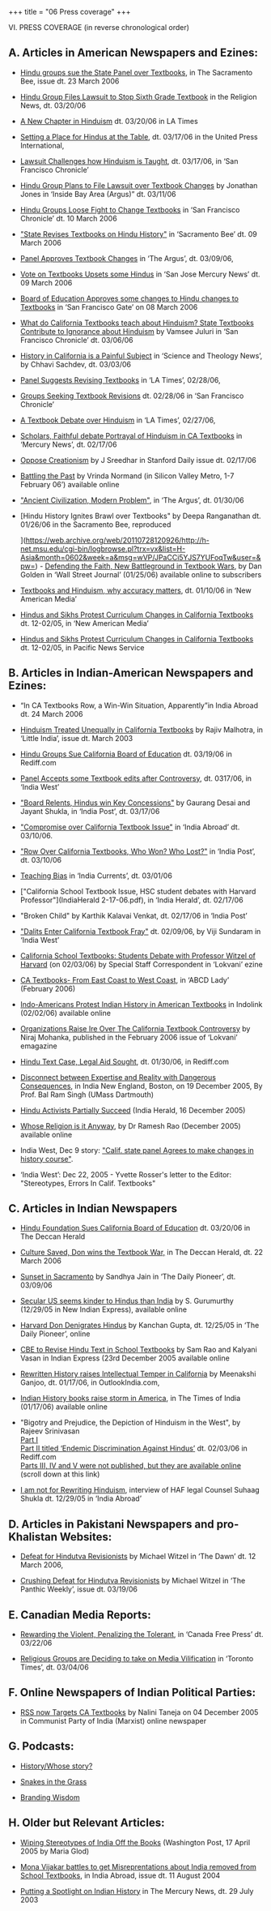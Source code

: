 +++
title = "06 Press coverage"
+++

VI. PRESS COVERAGE (in reverse chronological order)

## A. Articles in American Newspapers and Ezines:

- [Hindu groups sue the State Panel over Textbooks](html/06_a_sacramento_bee_2006-03-23.shtml), in The Sacramento Bee, issue dt. 23 March 2006


- [Hindu Group Files Lawsuit to Stop Sixth Grade Textbook](https://web.archive.org/web/20110728120926/http://www.beliefnet.com/story/188/story_18802_1.html) in the Religion News, dt. 03/20/06


- [A New Chapter in Hinduism](https://web.archive.org/web/20110728120926/http://www.latimes.com/news/printedition/california/la-ed-hindutext20mar20,1,2119384.story?coll=la-headlines-pe-california&ctrack=1&cset=true) dt. 03/20/06 in LA Times


- [Setting a Place for Hindus at the Table](https://web.archive.org/web/20110728120926/http://www.religionandspiritualityforum.com/view.php?StoryID=20060317-030237-9159r), dt. 03/17/06 in the United Press International,


- [Lawsuit Challenges how Hinduism is Taught](https://web.archive.org/web/20110728120926/http://www.sfgate.com/cgi-bin/article.cgi?f=/c/a/2006/03/17/BAGM0HPET01.DTL&feed=rss.bayarea), dt. 03/17/06, in ‘San Francisco Chronicle’


- [Hindu Group Plans to File Lawsuit over Textbook Changes](https://web.archive.org/web/20110728120926/http://www.insidebayarea.com/dailyreview/localnews/ci_3592306) by Jonathan Jones in ‘Inside Bay Area (Argus)” dt. 03/11/06


- [Hindu Groups Loose Fight to Change Textbooks](https://web.archive.org/web/20110728120926/http://www.sfgate.com/cgi-bin/article.cgi?f=/c/a/2006/03/10/BAGVSHK6JK63.DTL) in ‘San Francisco Chronicle’ dt. 10 March 2006


- ["State Revises Textbooks on Hindu History"](html/06_sacramento_bee_2006-03-09.shtml) in ‘Sacramento Bee’ dt. 09 March 2006


- [Panel Approves Textbook Changes](https://web.archive.org/web/20110728120926/http://www.insidebayarea.com/argus/ci_3584032) in ‘The Argus’, dt. 03/09/06,


- [Vote on Textbooks Upsets some Hindus](https://web.archive.org/web/20110728120926/http://www.mercurynews.com/mld/mercurynews/living/education/14055497.shtml) in ‘San Jose Mercury News’ dt. 09 March 2006


- [Board of Education Approves some changes to Hindu changes to Textbooks](https://web.archive.org/web/20110728120926/http://www.sfgate.com/cgi-bin/article.cgi?f=/n/a/2006/03/08/state/n222039S23.DTL&hw=hindu&sn=003&sc=761) in ‘San Francisco Gate’ on 08 March 2006


- [What do California Textbooks teach about Hinduism? State Textbooks Contribute to Ignorance about Hinduism](https://web.archive.org/web/20110728120926/http://www.sfgate.com/cgi-bin/article.cgi?file=/chronicle/archive/2006/03/06/EDGU9GJCQH1.DTL) by Vamsee Juluri in ‘San Francisco Chronicle’ dt. 03/06/06


- [History in California is a Painful Subject](https://web.archive.org/web/20110728120926/http://www.stnews.org/News-2685.shtml) in ‘Science and Theology News’, by Chhavi Sachdev, dt. 03/03/06


- [Panel Suggests Revising Textbooks](https://web.archive.org/web/20110728120926/http://www.latimes.com/news/local/la-me-hindu28feb28,0,5531449.story) in ‘LA Times’, 02/28/06,


- [Groups Seeking Textbook Revisions](https://web.archive.org/web/20110728120926/http://www.sfgate.com/cgi-bin/article.cgi?f=/c/a/2006/02/28/BAGM5HFU5I1.DTL) dt. 02/28/06 in ‘San Francisco Chronicle’


- [A Textbook Debate over Hinduism](https://web.archive.org/web/20110728120926/http://www.latimes.com/news/local/la-me-hindu27feb27,1,1937288.story?ctrack=1&cset=true) in ‘LA Times’, 02/27/06,


- [Scholars, Faithful debate Portrayal of Hinduism in CA Textbooks](https://web.archive.org/web/20110728120926/http://www.mercurynews.com/mld/mercurynews/living/education/13904600.shtml) in ‘Mercury News’, dt. 02/17/06


- [Oppose Creationism](https://web.archive.org/web/20110728120926/http://daily.stanford.edu/tempo?page=content&id=19590&repository=0001_article) by J Sreedhar in Stanford Daily issue dt. 02/17/06


- [Battling the Past](https://web.archive.org/web/20110728120926/http://www.metroactive.com/papers/metro/02.01.06/hindus-0605.html) by Vrinda Normand (in Silicon Valley Metro, 1-7 February 06’) available online


- ["Ancient Civilization, Modern Problem"](html/06_argus_2006-01-30.shtml), in ‘The Argus’, dt. 01/30/06


- [Hindu History Ignites Brawl over Textbooks" by Deepa Ranganathan dt. 01/26/06 in the Sacramento Bee, reproduced

  ](https://web.archive.org/web/20110728120926/http://h-net.msu.edu/cgi-bin/logbrowse.pl?trx=vx&list=H-Asia&month=0602&week=a&msg=wVP/JPaCCi5YJS7YUFoqTw&user=&pw=)
  [](https://web.archive.org/web/20110728120926/http://h-net.msu.edu/cgi-bin/logbrowse.pl?trx=vx&list=H-Asia&month=0602&week=a&msg=wVP/JPaCCi5YJS7YUFoqTw&user=&pw=)- [](https://web.archive.org/web/20110728120926/http://h-net.msu.edu/cgi-bin/logbrowse.pl?trx=vx&list=H-Asia&month=0602&week=a&msg=wVP/JPaCCi5YJS7YUFoqTw&user=&pw=)[Defending the Faith, New Battleground in Textbook Wars](https://web.archive.org/web/20110728120926/http://online.wsj.com/article/SB113815619665855532.html), by Dan Golden in ‘Wall Street Journal’ (01/25/06) available online to subscribers


- [Textbooks and Hinduism, why accuracy matters](https://web.archive.org/web/20110728120926/http://news.ncmonline.com/news/view_article.html?article_id=40201e50a88ae6ca289796f9e5d1396f), dt. 01/10/06 in ‘New American Media’


- [Hindus and Sikhs Protest Curriculum Changes in California Textbooks](https://web.archive.org/web/20110728120926/http://news.ncmonline.com/news/view_article.html?article_id=1b63d3d5a0a0b090f2681949b840f93f) dt. 12-02/05, in ‘New American Media’


- [Hindus and Sikhs Protest Curriculum Changes in California Textbooks](https://web.archive.org/web/20110728120926/http://news.pacificnews.org/news/view_article.html?article_id=1b63d3d5a0a0b090f2681949b840f93f) dt. 12-02/05, in Pacific News Service

## B. Articles in Indian-American Newspapers and Ezines:

- “In CA Textbooks Row, a Win-Win Situation, Apparently”in India Abroad dt. 24 March 2006


- [Hinduism Treated Unequally in California Textbooks](https://web.archive.org/web/20110728120926/http://www.littleindia.com/marchissue2006/california.shtml) by Rajiv Malhotra, in ‘Little India’, issue dt. March 2003


- [Hindu Groups Sue California Board of Education](https://web.archive.org/web/20110728120926/http://in.rediff.com/news/2006/mar/19edu.shtml) dt. 03/19/06 in Rediff.com


- [Panel Accepts some Textbook edits after Controversy](https://web.archive.org/web/20110728120926/http://www.indiawest.com/view.php?subaction=showfull&id=1141321805&archive=&start_from=&ucat=1), dt. 0317/06, in ‘India West’


- ["Board Relents, Hindus win Key Concessions"](06_board_relents_2006-03-17.shtml) by Gaurang Desai and Jayant Shukla, in ‘India Post’, dt. 03/17/06


- ["Compromise over California Textbook Issue"](India_Abroad_Mar_10_06[1].pdf) in ‘India Abroad’ dt. 03/10/06.


- ["Row Over California Textbooks, Who Won? Who Lost?"](IndiaPost03-10-06.pdf) in ‘India Post’, dt. 03/10/06


- [Teaching Bias](https://web.archive.org/web/20110728120926/http://www.indiacurrents.com/news/view_article.html?article_id=accca798cba45ee9c68001ef5aa89abe) in ‘India Currents’, dt. 03/01/06


- ["California School Textbook Issue, HSC student debates with Harvard Professor"](IndiaHerald 2-17-06.pdf), in ‘India Herald’, dt. 02/17/06


- "Broken Child" by Karthik Kalavai Venkat, dt. 02/17/06 in ‘India Post’


- ["Dalits Enter California Textbook Fray"](06_india_west_2006-02-10.shtml) dt. 02/09/06, by Viji Sundaram in ‘India West’


- [California School Textbooks: Students Debate with Professor Witzel of Harvard](https://web.archive.org/web/20110728120926/http://www.lokvani.com/lokvani/article.php?article_id=3050) (on 02/03/06) by Special Staff Correspondent in ‘Lokvani’ ezine


- [CA Textbooks- From East Coast to West Coast](https://web.archive.org/web/20110728120926/http://www.abcdlady.com/2006-02/art2.php), in ‘ABCD Lady’ (February 2006)


- [Indo-Americans Protest Indian History in American Textbooks](https://web.archive.org/web/20110728120926/http://www.indolink.com/displayArticleS.php?id=020106091558) in Indolink (02/02/06) available online


- [Organizations Raise Ire Over The California Textbook Controversy](https://web.archive.org/web/20110728120926/http://www.lokvani.com/lokvani/article.php?article_id=3049) by Niraj Mohanka, published in the February 2006 issue of ‘Lokvani’ emagazine


- [Hindu Text Case, Legal Aid Sought](https://web.archive.org/web/20110728120926/http://us.rediff.com/news/2006/jan/30hindu.htm?q=tp&file=.shtml), dt. 01/30/06, in Rediff.com


- [Disconnect between Expertise and Reality with Dangerous Consequences,](html/06_balramsingh_2005-12-19.shtml) in India New England, Boston, on 19 December 2005, By Prof. Bal Ram Singh (UMass Dartmouth)


- [Hindu Activists Partially Succeed](https://web.archive.org/web/20110728120926/http://www.hindueducation.org/media/IndiaHerald.pdf) (India Herald, 16 December 2005)


- [Whose Religion is it Anyway](https://web.archive.org/web/20110728120926/http://www.indiareacts.com/columns/full_column16.shtml), by Dr Ramesh Rao (December 2005) available online


- India West, Dec 9 story: ["Calif. state panel Agrees to make changes in history course"](html/IndiaWest_12-09-05.shtml).


- ‘India West’: Dec 22, 2005 - Yvette Rosser's letter to the Editor: "Stereotypes, Errors In Calif. Textbooks"

## C. Articles in Indian Newspapers

- [Hindu Foundation Sues California Board of Education](https://web.archive.org/web/20110728120926/http://www.deccanherald.com/deccanherald/mar202006/update85312006320.asp) dt. 03/20/06 in The Deccan Herald


- [Culture Saved, Don wins the Textbook War,](html/06_c_the_deccan_herald_2006-03-22.shtml) in The Deccan Herald, dt. 22 March 2006


- [Sunset in Sacramento](https://web.archive.org/web/20110728120926/http://www.dailypioneer.com/columnist1.asp?main_variable=Columnist&file_name=jain%2Fjain83.txt&writer=jain) by Sandhya Jain in ‘The Daily Pioneer’, dt. 03/09/06


- [Secular US seems kinder to Hindus than India](https://web.archive.org/web/20110728120926/http://www.newindpress.com/column/News.asp?Topic=-97&Title=S%2EGurumurthy&ID=IE620051229000415&nDate=&Sub=&Cat=&) by S. Gurumurthy (12/29/05 in New Indian Express), available online


- [Harvard Don Denigrates Hindus](https://web.archive.org/web/20110728120926/http://www.dailypioneer.com/displayit1.asp?pathit=/archives2/dec2505/front_page/story1.txt) by Kanchan Gupta, dt. 12/25/05 in ‘The Daily Pioneer’, online


- [CBE to Revise Hindu Text in School Textbooks](https://web.archive.org/web/20110728120926/http://samrao.com/IndianExpressSamRao/Dec23CATextbookControversyXprNational.PDF) by Sam Rao and Kalyani Vasan in Indian Express (23rd December 2005 available online


- [Rewritten History raises Intellectual Temper in California](https://web.archive.org/web/20110728120926/http://www.outlookindia.com/pti_news.asp?id=349007) by Meenakshi Ganjoo, dt. 01/17/06, in OutlookIndia.com,


- [Indian History books raise storm in America](https://web.archive.org/web/20110728120926/http://timesofindia.indiatimes.com/articleshow/1374564.cms), in The Times of India (01/17/06) available online


- "Bigotry and Prejudice, the Depiction of Hinduism in the West", by Rajeev Srinivasan  
  [Part I](https://web.archive.org/web/20110728120926/http://in.rediff.com/news/2006/feb/01rajeev.shtml)  
  [Part II titled ‘Endemic Discrimination Against Hindus’](https://web.archive.org/web/20110728120926/http://www.rediff.com/news/2006/feb/03rajeev.shtml) dt. 02/03/06 in Rediff.com  
  [Parts III, IV and V were not published, but they are available online](https://web.archive.org/web/20110728120926/http://rajeev2004.blogspot.com/) (scroll down at this link)


- [I am not for Rewriting Hinduism](https://web.archive.org/web/20110728120926/http://ia.rediff.com/news/2005/dec/29inter1.htm?q=np&file=.shtml), interview of HAF legal Counsel Suhaag Shukla dt. 12/29/05 in ‘India Abroad’

## D. Articles in Pakistani Newspapers and pro-Khalistan Websites:

- [Defeat for Hindutva Revisionists](https://web.archive.org/web/20110728120926/http://www.dawn.com/weekly/education/education3.shtml) by Michael Witzel in ‘The Dawn’ dt. 12 March 2006,


- [Crushing Defeat for Hindutva Revisionists](https://web.archive.org/web/20110728120926/http://www.panthic.org/news/123/ARTICLE/2331/2006-03-19.html) by Michael Witzel in ‘The Panthic Weekly’, issue dt. 03/19/06

## E. Canadian Media Reports:

- [Rewarding the Violent, Penalizing the Tolerant](https://web.archive.org/web/20110728120926/http://www.canadafreepress.com/2006/banerjee032206.shtml), in ‘Canada Free Press’ dt. 03/22/06


- [Religious Groups are Deciding to take on Media Vilification](https://web.archive.org/web/20110728120926/http://www.thestar.com/NASApp/cs/ContentServer?pagename=thestar/Layout/Article_Type1&call_pageid=971358637177&c=Article&cid=1141253416700) in ‘Toronto Times’, dt. 03/04/06

## F. Online Newspapers of Indian Political Parties:

- [RSS now Targets CA Textbooks](https://web.archive.org/web/20110728120926/http://pd.cpim.org/2005/1204/12042005_nalini.shtml) by Nalini Taneja on 04 December 2005 in Communist Party of India (Marxist) online newspaper

## G. Podcasts:

- [History/Whose story?](https://web.archive.org/web/20110728120926/http://www.podbazaar.com/object/program-episode/read/144115188075856002?k=BDF86650BA32818E27E9C718DE19479E)


- [Snakes in the Grass](https://web.archive.org/web/20110728120926/http://www.podbazaar.com/object/program-episode/read/144115188075856028?k=FF0A12A99657D2CF0F9746BD5C702319)


- [Branding Wisdom](https://web.archive.org/web/20110728120926/http://www.podbazaar.com/object/program-episode/read/144115188075856074?k=7709A8429BBB2D0914C3FCF084F8B1B8)

## H. Older but Relevant Articles:

- [Wiping Stereotypes of India Off the Books](https://web.archive.org/web/20110728120926/http://www.washingtonpost.com/wp-dyn/articles/A59613-2005Apr16.html) (Washington Post, 17 April 2005 by Maria Glod)


- [Mona Vijakar battles to get Misreprentations about India removed from School Textbooks](html/IndiaAbroadAugust2003.pdf), in India Abroad, issue dt. 11 August 2004


- [Putting a Spotlight on Indian History](html/Puttingaspotlight.pdf) in The Mercury News, dt. 29 July 2003